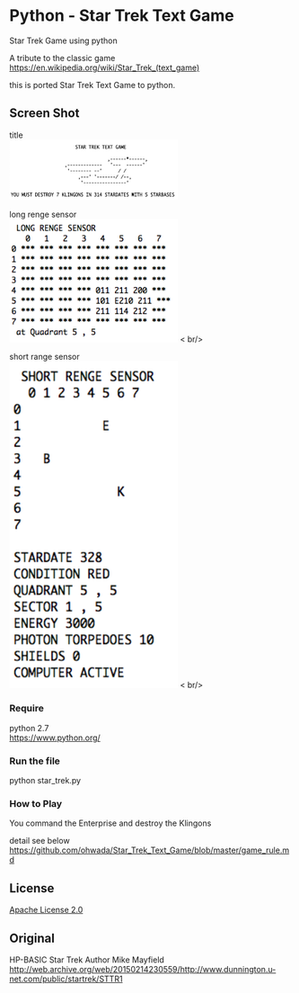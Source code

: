 Python - Star Trek Text Game
===============

Star Trek Game using python <br/>

A tribute to the classic game <br/>
https://en.wikipedia.org/wiki/Star_Trek_(text_game)  <br/>

this is ported Star Trek Text Game to python. <br/>

## Screen Shot <br/>

title  <br/>
<img src="https://github.com/ohwada/Star_Trek_Text_Game/blob/master/python/docs/python_title.png" width="300" />  <br/>

long renge sensor  <br/>
<img src="https://github.com/ohwada/Star_Trek_Text_Game/blob/master/python/docs/python_long_sensor.png" width="300" />  < br/>

short range sensor <br/>
<img src="https://github.com/ohwada/Star_Trek_Text_Game/blob/master/python/docs/python_short_sensor.png" width="300" />  < br/>

### Require <br/>
python 2.7 <br/>
https://www.python.org/<br/>

### Run the file <br/>
python star_trek.py <br/>

### How to Play <br/>

You command the Enterprise and destroy the Klingons <br/>

detail see below <br/>
https://github.com/ohwada/Star_Trek_Text_Game/blob/master/game_rule.md <br/>

## License 
[Apache License 2.0](https://www.apache.org/licenses/LICENSE-2.0) <br/>

## Original
HP-BASIC Star Trek Author Mike Mayfield <br/>
http://web.archive.org/web/20150214230559/http://www.dunnington.u-net.com/public/startrek/STTR1 <br/>

